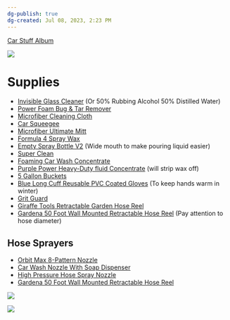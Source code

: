 ```yaml
---
dg-publish: true
dg-created: Jul 08, 2023, 2:23 PM
---
```


[Car Stuff Album](https://photos.app.goo.gl/DvV18m5FtLta4vZYA)

![](https://lh3.googleusercontent.com/pw/AIL4fc_F9Qnw6F--D2F8JcvpDipbabuKsRaNXuhbVlAPvagsGEiPWaeknA_qflf79FYuQv2gG8sXxaD99Y_RbhY3vdqDLcjVrRDYAVVSO8lBo5xUXiy4JK0K0Nf9FWhqqCPW5oJwfXul2Gc-gd3h_G8rnNvXNQ=w2644-h1983-s-no?authuser=1)

# Supplies

- [Invisible Glass Cleaner](https://www.amazon.com/Invisible-Glass-Premium-Cleaner-91164/dp/B0007OWD2M) (Or 50% Rubbing Alcohol 50% Distilled Water)
- [Power Foam Bug & Tar Remover](https://www.amazon.com/Turtle-Wax-50595-Power-Remover/dp/B01CAD5S6A)
- [Microfiber Cleaning Cloth](https://www.amazon.com/AmazonBasics-CW190423-24-Pack-Microfiber-Cleaning/dp/B009FUF6DM)
- [Car Squeegee](https://www.amazon.com/AmazonBasics-Window-Squeegee-Handle-Mirror/dp/B082XTPD7G)
- [Microfiber Ultimate Mitt](https://www.homedepot.com/p/Detailer-s-Choice-7-in-x-11-in-Microfiber-Ultimate-Mitt-2-303M-6/204981814)
- [Formula 4 Spray Wax](https://www.walmart.com/ip/Superior-Products-Formula-4-Spray-Wax-1-Gal/408393323)
- [Empty Spray Bottle V2](https://www.homedepot.com/p/HDX-32oz-Empty-Spray-Bottle-V2-HDX32102/320063601) (Wide mouth to make pouring liquid easier)
- [Super Clean](https://www.walmart.com/ip/Super-Clean-Tough-Task-Degreaser-32-Fluid-Ounce/35680296)
- [Foaming Car Wash Concentrate](https://www.walmart.com/ip/Rain-x-Foaming-Car-Wash-Concentrate-100oz-5072084W/16889040?from=/search)
- [Purple Power Heavy-Duty fluid Concentrate](https://www.walmart.com/ip/Purple-Power-Heavy-Duty-Vehicle-and-Boat-Pressure-Washer-fluid-Concentrate-1-Gallon-By-Aiken-Chemical/50941516) (will strip wax off)
- [5 Gallon Buckets](https://www.homedepot.com/p/HDX-5-Gallon-Natural-Paint-Bucket-05GHDXMX/314119192)
- [Blue Long Cuff Reusable PVC Coated Gloves](https://www.homedepot.com/p/HDX-Blue-Long-Cuff-Reusable-PVC-Coated-S-M-24120-08/319285646) (To keep hands warm in winter)
- [Grit Guard](https://www.amazon.com/Grit-Guard-Insert-Black-Diameter/dp/B001SIHVDM)
- [Giraffe Tools Retractable Garden Hose Reel](https://www.amazon.com/Giraffe-Retractable-Mounted-180%C2%B0Swivel-Bracket/dp/B081W9LGL2)
- [Gardena 50 Foot Wall Mounted Retractable Hose Reel](https://www.amazon.com/Gardena-18600-Mounted-Retractable-Standard/dp/B08M9QW3LB) (Pay attention to hose diameter)

## Hose Sprayers

- [Orbit Max 8-Pattern Nozzle](https://www.lowes.com/pd/Orbit-Max-8-Pattern-Nozzle/1000188693)
- [Car Wash Nozzle With Soap Dispenser](https://www.harborfreight.com/9-pattern-car-wash-nozzle-with-soap-dispenser-60773.html)
- [High Pressure Hose Spray Nozzle](https://www.amazon.com/Garden-Nozzle-Cannon-Bottle-Sprayer/dp/B096VCPFJV)
- [Gardena 50 Foot Wall Mounted Retractable Hose Reel](https://www.amazon.com/Gardena-18600-Mounted-Retractable-Standard/dp/B08M9QW3LB)



![](https://lh3.googleusercontent.com/pw/AIL4fc8WkrN28lCOVBCH24JjXE9qL_16gMsKaPF3llTYMzyJUZU4pbR0NIzjHtsXIWi12lj-urH3pthYpXVKEbi2Jr3aPN_a4fozvWqG87S38puFt0yHTNT0LWE6E19K0WmvGhwBmANcMXa4-_y8B9NfryTYoA=w2644-h1983-s-no?authuser=1)

![](https://lh3.googleusercontent.com/pw/AIL4fc__IHDnlJ2B9xN-z4PI1g8hOeJx6-OPUy1GPJlSK-_S53jG7RRYYVolhPn7anD3EhuFaPXsZYmYxQVJjjMlQVrq2ZT_aiZT9-i9VJEdCGl6P3KpCm5yicsj8USDFAPvZwGGeygsEmR2x0LgAlfFy1R-_w=w2644-h1983-s-no?authuser=1)